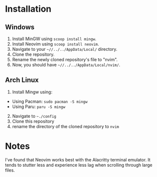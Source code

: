 # Installation

## Windows

1. Install MinGW using `scoop install mingw`.
2. Install Neovim using `scoop install neovim`.
3. Navigate to your `~//../../AppData/Local/` directory.
4. Clone the repository.
5. Rename the newly cloned repository's file to "nvim".
6. Now, you should have `~//../../AppData/Local/nvim/`.

## Arch Linux

1. Install Mingw using:
  - Using Pacman: `sudo pacman -S mingw`
  - Using Paru: `paru -S mingw`
2. Navigate to `~./config`
3. Clone this repository
4. rename the directory of the cloned repository to `nvim`

# Notes

I've found that Neovim works best with the Alacritty terminal emulator. It tends to stutter less and experience less lag when scrolling through large files.

